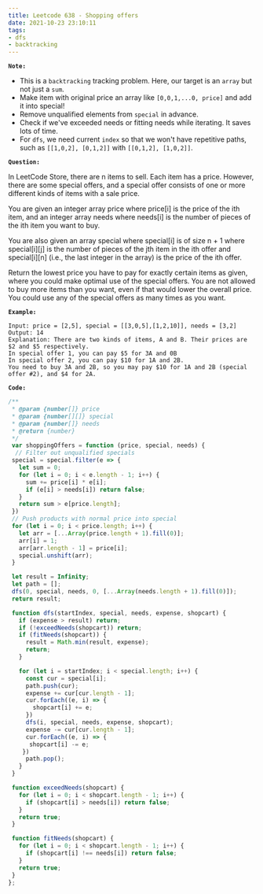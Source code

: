 ```yaml
---
title: Leetcode 638 - Shopping offers
date: 2021-10-23 23:10:11
tags:
- dfs
- backtracking
---
```

**`Note:`**
- This is a `backtracking` tracking problem. Here, our target is an `array` but not just a `sum`.
- Make item with original price an array like `[0,0,1,...0, price]` and add it into special!
- Remove unqualified elements from `special` in advance.
- Check if we've exceeded needs or fitting needs while iterating. It saves lots of time.
- For `dfs`, we need current `index` so that we won't have repetitive paths, such as `[[1,0,2], [0,1,2]]` with `[[0,1,2], [1,0,2]]`.

**`Question:`**

In LeetCode Store, there are n items to sell. Each item has a price. However, there are some special offers, and a special offer consists of one or more different kinds of items with a sale price.

You are given an integer array price where price[i] is the price of the ith item, and an integer array needs where needs[i] is the number of pieces of the ith item you want to buy.

You are also given an array special where special[i] is of size n + 1 where special[i][j] is the number of pieces of the jth item in the ith offer and special[i][n] (i.e., the last integer in the array) is the price of the ith offer.

Return the lowest price you have to pay for exactly certain items as given, where you could make optimal use of the special offers. You are not allowed to buy more items than you want, even if that would lower the overall price. You could use any of the special offers as many times as you want.

**`Example:`**
```
Input: price = [2,5], special = [[3,0,5],[1,2,10]], needs = [3,2]
Output: 14
Explanation: There are two kinds of items, A and B. Their prices are $2 and $5 respectively. 
In special offer 1, you can pay $5 for 3A and 0B
In special offer 2, you can pay $10 for 1A and 2B. 
You need to buy 3A and 2B, so you may pay $10 for 1A and 2B (special offer #2), and $4 for 2A.
```

**`Code:`**
```javascript
/**
 * @param {number[]} price
 * @param {number[][]} special
 * @param {number[]} needs
 * @return {number}
 */
 var shoppingOffers = function (price, special, needs) {
  // Filter out unqualified specials
 special = special.filter(e => {
   let sum = 0;
   for (let i = 0; i < e.length - 1; i++) {
     sum += price[i] * e[i];
     if (e[i] > needs[i]) return false;
   }
   return sum > e[price.length];
 })
 // Push products with normal price into special
 for (let i = 0; i < price.length; i++) {
   let arr = [...Array(price.length + 1).fill(0)];
   arr[i] = 1;
   arr[arr.length - 1] = price[i];
   special.unshift(arr);
 }

 let result = Infinity;
 let path = [];
 dfs(0, special, needs, 0, [...Array(needs.length + 1).fill(0)]);
 return result;

 function dfs(startIndex, special, needs, expense, shopcart) {
   if (expense > result) return;
   if (!exceedNeeds(shopcart)) return;
   if (fitNeeds(shopcart)) {
     result = Math.min(result, expense);
     return;
   }

   for (let i = startIndex; i < special.length; i++) {
     const cur = special[i];
     path.push(cur);
     expense += cur[cur.length - 1];
     cur.forEach((e, i) => {
       shopcart[i] += e;
     })
     dfs(i, special, needs, expense, shopcart);
     expense -= cur[cur.length - 1];
     cur.forEach((e, i) => {
      shopcart[i] -= e;
    })
     path.pop();
   }
 }

 function exceedNeeds(shopcart) {
   for (let i = 0; i < shopcart.length - 1; i++) {
     if (shopcart[i] > needs[i]) return false;
   }
   return true;
 }

 function fitNeeds(shopcart) {
   for (let i = 0; i < shopcart.length - 1; i++) {
     if (shopcart[i] !== needs[i]) return false;
   }
   return true;
 }
};

```